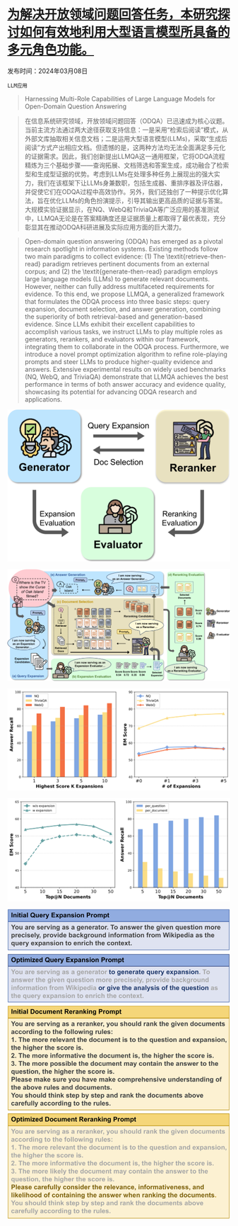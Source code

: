 # [为解决开放领域问题回答任务，本研究探讨如何有效地利用大型语言模型所具备的多元角色功能。](https://arxiv.org/abs/2403.05217)

发布时间：2024年03月08日

`LLM应用`

> Harnessing Multi-Role Capabilities of Large Language Models for Open-Domain Question Answering

> 在信息系统研究领域，开放领域问题回答（ODQA）已迅速成为核心议题。当前主流方法通过两大途径获取支持信息：一是采用“检索后阅读”模式，从外部文库抽取相关信息文档；二是运用大型语言模型(LLMs)，采取“生成后阅读”方式产出相应文档。但遗憾的是，这两种方法均无法全面满足多元化的证据需求。因此，我们创新提出LLMQA这一通用框架，它将ODQA流程精炼为三个基础步骤——查询拓展、文档筛选和答案生成，成功融合了检索型和生成型证据的优势。考虑到LLMs在处理多种任务上展现出的强大实力，我们在该框架下让LLMs身兼数职，包括生成器、重排序器及评估器，并促使它们在ODQA过程中高效协作。另外，我们还独创了一种提示优化算法，旨在优化LLMs的角色扮演提示，引导其输出更高品质的证据与答案。大规模实验证据显示，在NQ、WebQ和TriviaQA等广泛应用的基准测试中，LLMQA无论是在答案精确度还是证据质量上都取得了最优表现，充分彰显其在推动ODQA科研进展及实际应用方面的巨大潜力。

> Open-domain question answering (ODQA) has emerged as a pivotal research spotlight in information systems. Existing methods follow two main paradigms to collect evidence: (1) The \textit{retrieve-then-read} paradigm retrieves pertinent documents from an external corpus; and (2) the \textit{generate-then-read} paradigm employs large language models (LLMs) to generate relevant documents. However, neither can fully address multifaceted requirements for evidence. To this end, we propose LLMQA, a generalized framework that formulates the ODQA process into three basic steps: query expansion, document selection, and answer generation, combining the superiority of both retrieval-based and generation-based evidence. Since LLMs exhibit their excellent capabilities to accomplish various tasks, we instruct LLMs to play multiple roles as generators, rerankers, and evaluators within our framework, integrating them to collaborate in the ODQA process. Furthermore, we introduce a novel prompt optimization algorithm to refine role-playing prompts and steer LLMs to produce higher-quality evidence and answers. Extensive experimental results on widely used benchmarks (NQ, WebQ, and TriviaQA) demonstrate that LLMQA achieves the best performance in terms of both answer accuracy and evidence quality, showcasing its potential for advancing ODQA research and applications.

![为解决开放领域问题回答任务，本研究探讨如何有效地利用大型语言模型所具备的多元角色功能。](../../../paper_images/2403.05217/x1.png)

![为解决开放领域问题回答任务，本研究探讨如何有效地利用大型语言模型所具备的多元角色功能。](../../../paper_images/2403.05217/x2.png)

![为解决开放领域问题回答任务，本研究探讨如何有效地利用大型语言模型所具备的多元角色功能。](../../../paper_images/2403.05217/x3.png)

![为解决开放领域问题回答任务，本研究探讨如何有效地利用大型语言模型所具备的多元角色功能。](../../../paper_images/2403.05217/x4.png)

![为解决开放领域问题回答任务，本研究探讨如何有效地利用大型语言模型所具备的多元角色功能。](../../../paper_images/2403.05217/x5.png)